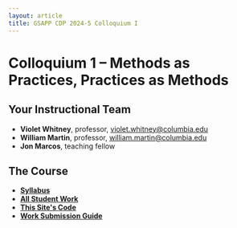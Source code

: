 ```yaml
---
layout: article
title: GSAPP CDP 2024-5 Colloquium I
---
```


# Colloquium 1 – Methods as Practices, Practices as Methods

## Your Instructional Team

- **Violet Whitney**, professor, violet.whitney@columbia.edu
- **William Martin**, professor, william.martin@columbia.edu
- **Jon Marcos**, teaching fellow

## The Course

- **[Syllabus](https://docs.google.com/document/d/1Qo6nrXenc5JgFhbh6s3mjOBXv6vVZ-D5daYAWId5BBY/edit?usp=drive_link)**
- **[All Student Work](work)**
- **[This Site's Code](https://github.com/GSAPP-CDP/colloquium-1-2024)**
- **[Work Submission Guide](https://docs.google.com/document/d/1OraeNmCimHtixk9RlXjFITY8ZScV0dCFp5YUWJ5oKvo/edit?usp=drive_link)**
